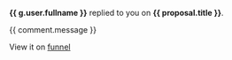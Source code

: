**{{ g.user.fullname }}** replied to you on **{{ proposal.title
}}**.

{{ comment.message }}

View it on [funnel]({{link}})
